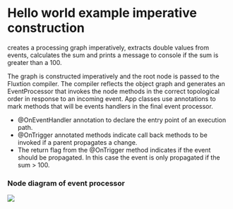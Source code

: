 # Hello world example imperative construction


creates a processing graph imperatively, extracts double values from events, calculates the sum and prints a
message to console if the sum is greater than a 100.

The graph is constructed imperatively and the root node is passed to the Fluxtion compiler. The compiler reflects the
object graph and generates an EventProcessor that invokes the node methods in the correct topological order in response
to an incoming event. App classes use annotations to mark methods that will be events handlers in the final 
event processor.

- @OnEventHandler annotation to declare the entry point of an execution path. 
- @OnTrigger annotated methods indicate call back methods to be invoked if a parent propagates a change. 
- The return flag from the @OnTrigger method indicates if the event should be propagated. 
In this case the event is only propagated if the sum > 100.

### Node diagram of event processor

![](C:\Users\gregp\IdeaProjects\fluxtion-examples\imperative-helloworld\src\main\resources\com\fluxtion\example\main\lambda$main$b62863e1$1\Processor.png)
